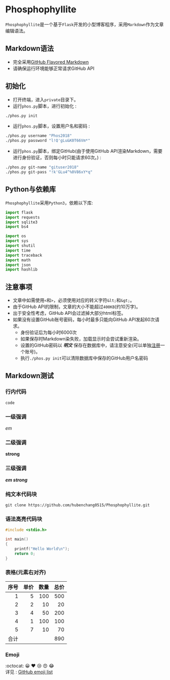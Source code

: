 # Phosphophyllite
`Phosphophyllite`是一个基于`Flask`开发的小型博客程序，采用`Markdown`作为文章编辑语法。  

## Markdown语法  
* 完全采用[GitHub Flavored Markdown](https://guides.github.com/features/mastering-markdown/)
* 请确保运行环境能够正常请求GitHub API

## 初始化
* 打开终端，进入`private`目录下。  
* 运行`phos.py`脚本，进行初始化 : 
```bash
./phos.py init
```
* 运行`phos.py`脚本，设置用户名和密码 : 
```bash
./phos.py username "Phos2018"
./phos.py password "l!Q'gLu&K0T66Vm*"
```

* 运行`phos.py`脚本，绑定GitHub(由于使用GitHub API渲染Markdown，需要进行身份验证，否则每小时只能请求60次。) :
```bash
./phos.py git-name "gituser2018"
./phos.py git-pass "!k'GLu4^%0V86xY*q"
```

## Python与依赖库
`Phosphophyllite`采用`Python3`，依赖以下库:
```python
import flask
import requests
import sqlite3
import bs4

import os
import sys
import shutil
import time
import traceback
import math
import json
import hashlib
```

## 注意事项    
* 文章中如需使用`<`和`>`，必须使用对应的转义字符`&lt;`和`&gt;`。  
* 由于GitHub API的限制，文章的大小不能超过`400KB`(约10万字)。  
* 出于安全性考虑，GitHub API会过滤掉大部分html标签。  
* 如果没有设置GitHub账号密码，每小时最多只能向GitHub API发起60次请求。  
  * 身份验证后为每小时6000次  
  * 如果保存时Markdown染失败，加载显示时会尝试重新渲染。
  * 设置的GitHub密码以 ***明文*** 保存在数据库中，请注意安全(可以单独[注册](https://github.com/join)一个账号)。  
  * 执行`./phos.py init`可以清除数据库中保存的GitHub用户名密码  
  

## Markdown测试  

### 行内代码
`code` 

### 一级强调 
*em*

### 二级强调 
**strong**

### 三级强调 
***em strong***  

### 纯文本代码块
```
git clone https://github.com/hubenchang0515/Phosphophyllite.git
```

### 语法高亮代码块
```C
#include <stdio.h>

int main() 
{
    printf("Hello World\n");
    return 0;
}
```

### 表格(元素右对齐)  

 序号 | 单价 | 数量 | 总价 
 -:   | -:  | -:   | -:
  1   |5    |100   | 500  
  2   |2    |10    | 20   
  3   |4    |50    | 200  
  4   |1    |100   | 100  
  5   |7    |10    | 70   
合计  |     |      | 890  

### Emoji 
:octocat: :grinning: :heart: :cry: :heart_eyes: :joy:  
详见 : [GitHub emoji list](https://github.com/caiyongji/emoji-list)
